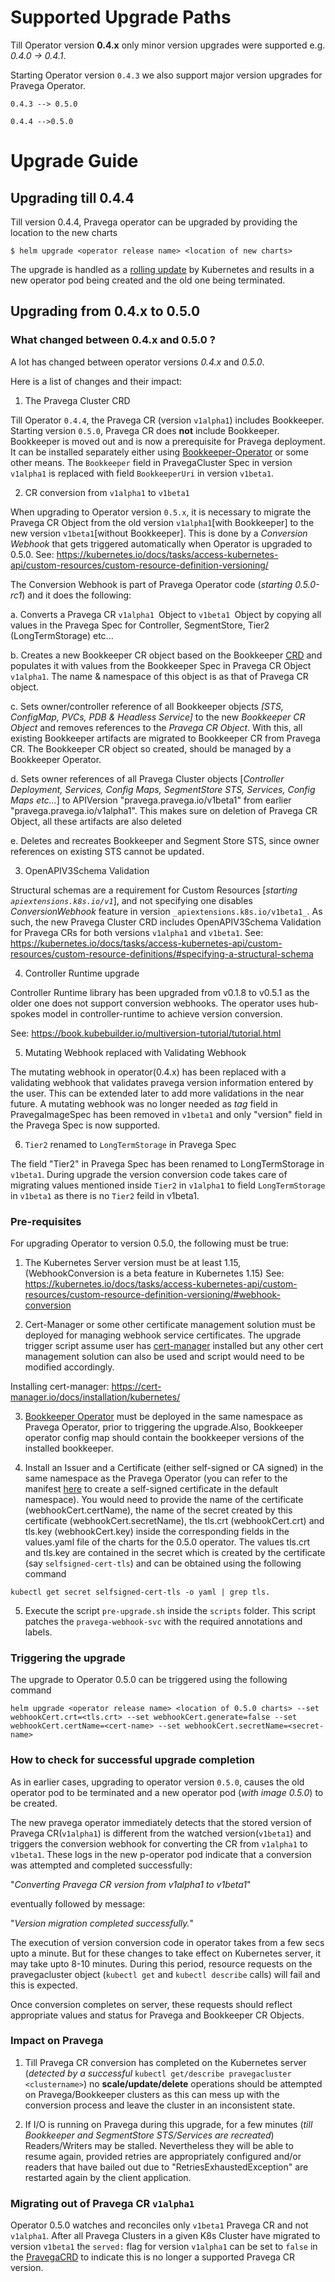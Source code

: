 # Supported Upgrade Paths
Till Operator version **0.4.x** only minor version upgrades were supported e.g. _0.4.0 -> 0.4.1_.

Starting Operator version `0.4.3` we also support major version upgrades for Pravega Operator.

  `0.4.3 --> 0.5.0`

  `0.4.4 -->0.5.0`

# Upgrade Guide

## Upgrading till 0.4.4
Till version 0.4.4, Pravega operator can be upgraded by providing the location to the new charts

`$ helm upgrade <operator release name> <location of new charts>`

The upgrade is handled as a [rolling update](https://kubernetes.io/docs/tutorials/kubernetes-basics/update/update-intro/) by Kubernetes and results in a new operator pod being created and the old one being terminated.

## Upgrading from 0.4.x to 0.5.0

### What changed between 0.4.x and 0.5.0 ?
A lot has changed between operator versions _0.4.x_ and _0.5.0_.

Here is a list of changes and their impact:

1. The Pravega Cluster CRD

Till Operator `0.4.4`, the Pravega CR (version `v1alpha1`) includes Bookkeeper.
Starting version `0.5.0`, Pravega CR does **not** include Bookkeeper.
Bookkeeper is moved out and is now a prerequisite for Pravega deployment.
It can be installed separately either using [Bookkeeper-Operator](https://github.com/pravega/bookkeeper-operator) or some other means.
The `Bookkeeper` field in PravegaCluster Spec in version `v1alpha1` is replaced with field `BookkeeperUri` in version `v1beta1`.

2. CR conversion from `v1alpha1` to `v1beta1`

When upgrading to Operator version `0.5.x`, it is necessary to migrate the Pravega CR Object from the old version `v1alpha1`[with Bookkeeper] to the new version `v1beta1`[without Bookkeeper].
This is done by a _Conversion Webhook_ that gets triggered automatically when Operator is upgraded to 0.5.0.
See:
https://kubernetes.io/docs/tasks/access-kubernetes-api/custom-resources/custom-resource-definition-versioning/

The Conversion Webhook is part of Pravega Operator code (_starting 0.5.0-rc1_) and it does the following:

  a. Converts a Pravega CR `v1alpha1 `Object to `v1beta1 `Object by copying all values in the Pravega Spec for Controller, SegmentStore, Tier2 (LongTermStorage) etc...

  b. Creates a new Bookkeeper CR object based on the Bookkeeper [CRD](https://github.com/pravega/bookkeeper-operator/blob/master/deploy/crds/crd.yaml) and populates it with values from the Bookkeeper Spec in Pravega CR Object `v1alpha1`. The name & namespace of this object is as that of Pravega CR object.

  c. Sets owner/controller reference of all Bookkeeper objects _[STS, ConfigMap, PVCs, PDB & Headless Service]_ to the new _Bookkeeper CR Object_ and removes references to the _Pravega CR Object_.
With this, all existing Bookkeeper artifacts are migrated to Bookkeeper CR from Pravega CR. The Bookkeeper CR object so created, should be managed by a Bookkeeper Operator.

  d. Sets owner references of all Pravega Cluster objects [_Controller Deployment, Services, Config Maps, SegmentStore STS, Services, Config Maps etc..._] to APIVersion "pravega.pravega.io/v1beta1" from earlier "pravega.pravega.io/v1alpha1". This makes sure on deletion of Pravega CR Object, all these artifacts are also deleted

  e. Deletes and recreates Bookkeeper and Segment Store STS, since owner references on existing STS cannot be updated.

3. OpenAPIV3Schema Validation

Structural schemas are a requirement for Custom Resources [_starting `apiextensions.k8s.io/v1`_], and not specifying one disables _ConversionWebhook_ feature in version `_apiextensions.k8s.io/v1beta1_`.
As such, the new Pravega Cluster CRD includes OpenAPIV3Schema Validation for Pravega CRs for both versions `v1alpha1` and `v1beta1`.
See: https://kubernetes.io/docs/tasks/access-kubernetes-api/custom-resources/custom-resource-definitions/#specifying-a-structural-schema

4. Controller Runtime upgrade

Controller Runtime library has been upgraded from v0.1.8 to v0.5.1 as the older one does not support conversion webhooks.
The operator uses hub-spokes model in controller-runtime to achieve version conversion.

See: https://book.kubebuilder.io/multiversion-tutorial/tutorial.html

5. Mutating Webhook replaced with Validating Webhook

The mutating webhook in operator(0.4.x) has been replaced with a validating webhook that validates pravega version information entered by the user.
This can be extended later to add more validations in the near future.
A mutating webhook was no longer needed as _tag_ field in PravegaImageSpec has been removed in `v1beta1` and only "version" field in the Pravega Spec is now supported.

6. `Tier2` renamed to `LongTermStorage` in Pravega Spec

The field "Tier2" in Pravega Spec has been renamed to LongTermStorage in `v1beta1`.
During upgrade the version conversion code takes care of migrating values mentioned inside `Tier2` in `v1alpha1` to field `LongTermStorage` in `v1beta1` as there is no `Tier2` feild in v1beta1.

### Pre-requisites

For upgrading Operator to version 0.5.0, the following must be true:
1. The Kubernetes Server version must be at least 1.15, (WebhookConversion is a beta feature in Kubernetes 1.15)
See: https://kubernetes.io/docs/tasks/access-kubernetes-api/custom-resources/custom-resource-definition-versioning/#webhook-conversion

2. Cert-Manager or some other certificate management solution must be deployed for managing webhook service certificates. The upgrade trigger script assume user has [cert-manager](https://cert-manager.io/docs/installation/kubernetes/) installed but any other cert management solution can also be used and script would need to be modified accordingly.

  Installing cert-manager: https://cert-manager.io/docs/installation/kubernetes/

3. [Bookkeeper Operator](https://github.com/pravega/bookkeeper-operator/tree/master/charts/bookkeeper-operator) must be deployed in the same namespace as Pravega Operator, prior to triggering the upgrade.Also, Bookkeeper operator config map should contain the bookkeeper versions of the installed bookkeeper.

4. Install an Issuer and a Certificate (either self-signed or CA signed) in the same namespace as the Pravega Operator (you can refer to the manifest [here](https://github.com/pravega/pravega-operator/blob/master/deploy/certificate.yaml) to create a self-signed certificate in the default namespace). You would need to provide the name of the certificate (webhookCert.certName), the name of the secret created by this certificate (webhookCert.secretName), the tls.crt (webhookCert.crt) and tls.key (webhookCert.key)  inside the corresponding fields in the values.yaml file of the charts for the 0.5.0 operator. The values tls.crt and tls.key are contained in the secret which is created by the certificate (say `selfsigned-cert-tls`) and can be obtained using the following command
```
kubectl get secret selfsigned-cert-tls -o yaml | grep tls.
```

5. Execute the script `pre-upgrade.sh` inside the `scripts` folder. This script patches the `pravega-webhook-svc` with the required annotations and labels.


### Triggering the upgrade

The upgrade to Operator 0.5.0 can be triggered using the following command
```
helm upgrade <operator release name> <location of 0.5.0 charts> --set webhookCert.crt=<tls.crt> --set webhookCert.generate=false --set webhookCert.certName=<cert-name> --set webhookCert.secretName=<secret-name>
```

### How to check for successful upgrade completion

As in earlier cases, upgrading to operator version `0.5.0`, causes the old operator pod to be terminated and a new operator pod (_with image 0.5.0_) to be created.

The new pravega operator immediately detects that the stored version of Pravega CR(`v1alpha1`) is different from the watched version(`v1beta1`) and triggers the conversion webhook for converting the CR from `v1alpha1` to `v1beta1`.
These logs in the new p-operator pod indicate that a conversion was attempted and completed successfully:

"_Converting Pravega CR version from v1alpha1 to v1beta1_"

eventually followed by message:

"_Version migration completed successfully._"

The execution of version conversion code in operator takes from a few secs upto a minute.
But for these changes to take effect on Kubernetes server, it may take upto 8-10 minutes.
During this period, resource requests on the pravegacluster object (`kubectl get` and `kubectl describe` calls) will fail and this is expected.

Once conversion completes on server, these requests should reflect appropriate values and status for Pravega and Bookkeeper CR Objects.

### Impact on Pravega

1. Till Pravega CR conversion has completed on the Kubernetes server (_detected by a successful_ `kubectl get/describe pravegacluster <clustername>`) no **scale/update/delete** operations should be attempted on Pravega/Bookkeeper clusters as this can mess up with the conversion process and leave the cluster in an inconsistent state.

2. If I/O is running on Pravega during this upgrade, for a few minutes (_till Bookkeeper and SegmentStore STS/Services are recreated_) Readers/Writers may be stalled. Nevertheless they will be able to resume again, provided retries are appropriately configured and/or readers that have bailed out due to "RetriesExhaustedException" are restarted again by the client application.

### Migrating out of Pravega CR `v1alpha1`
Operator 0.5.0 watches and reconciles only `v1beta1` Pravega CR and not `v1alpha1`. After all Pravega Clusters in a given K8s Cluster have migrated to version `v1beta1` the `served:` flag for version `v1alpha1` can be set to `false` in the [PravegaCRD](https://github.com/pravega/pravega-operator/blob/v0.5.0-rc1/tools/manifest_files/crd.yaml#L308) to indicate this is no longer a supported Pravega CR version.
